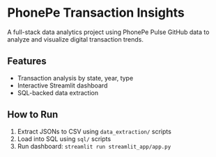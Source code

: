 # PhonePe Transaction Insights
A full-stack data analytics project using PhonePe Pulse GitHub data to analyze and visualize digital transaction trends.

##  Features
- Transaction analysis by state, year, type
- Interactive Streamlit dashboard
- SQL-backed data extraction

##  How to Run
1. Extract JSONs to CSV using `data_extraction/` scripts
2. Load into SQL using `sql/` scripts
3. Run dashboard: `streamlit run streamlit_app/app.py`
